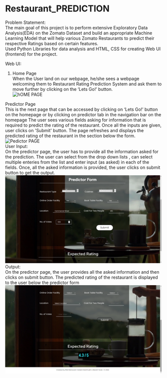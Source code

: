 # Restaurant_PREDICTION<br>
Problem Statement:<br>
The main goal of this project is to perform extensive Exploratory Data Analysis(EDA) on the Zomato Dataset and build an appropriate Machine Learning Model that will help various Zomato Restaurants to predict their respective Ratings based on certain features.<br>
Used Python Libraries for data analysis and HTML, CSS for creating Web UI (frontend) for the project.<br>

Web UI:
1. Home Page<br>
When the User land on our webpage, he/she sees a webpage welcoming them to Restaurant Rating Prediction System and ask them to move further by clicking on the ‘Lets Go!’ button.<br>
![hOME PAGE](des1.gif)<br>


Predictor Page<br>
This is the next page that can be accessed by clicking on ‘Lets Go!’ button on the homepage or by clicking on predictor tab in the navigation bar on the homepage The user sees various fields asking for information that is required to predict the rating of the restaurant. Once all the inputs are given, user clicks on 'Submit' button. The page refreshes and displays the predicted rating of the restaurant in the section below the form.<br>
![Pedictor PAGE](des2.gif)<br>
User Input:<br>
On the predictor page, the user has to provide all the information asked for the prediction. The user can select from the drop down lists , can select multiple enteries from the list and enter input (as asked) in each of the fields. Once, all the asked information is provided, the user clicks on submit button to get the output.<br>
![inputPAGE](userinput.png)<br>
Output:<br>
On the predictor page, the user provides all the asked information and then clicks on submit button. The predicted rating of the restaurant is displayed to the user below the predictor form<br>
![outputPAGE](useroutput.png)<br>

